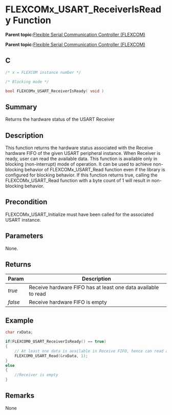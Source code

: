 # FLEXCOMx\_USART\_ReceiverIsReady Function

**Parent topic:**[Flexible Serial Communication Controller \(FLEXCOM\)](GUID-137968B9-4089-44C6-9B5A-2F30929F6852.md)

**Parent topic:**[Flexible Serial Communication Controller \(FLEXCOM\)](GUID-1F0CC449-4122-4C77-A199-A7874C524FDD.md)

## C

```c
/* x = FLEXCOM instance number */

/* Blocking mode */

bool FLEXCOMx_USART_ReceiverIsReady( void )
```

## Summary

Returns the hardware status of the USART Receiver

## Description

This function returns the hardware status associated with the Receive hardware FIFO of the given USART peripheral instance. When Receiver is ready, user can read the available data. This function is available only in blocking \(non-interrupt\) mode of operation. It can be used to achieve non-blocking behavior of FLEXCOMx\_USART\_Read function even if the library is configured for blocking behavior. If this function returns true, calling the FLEXCOMx\_USART\_Read function with a byte count of 1 will result in non-blocking behavior.

## Precondition

FLEXCOMx\_USART\_Initialize must have been called for the associated USART instance.

## Parameters

None.

## Returns

|Param|Description|
|-----|-----------|
|*true*|Receive hardware FIFO has at least one data available to read|
|*false*|Receive hardware FIFO is empty|

## Example

```c
char rxData;

if(FLEXCOM0_USART_ReceiverIsReady() == true)
{
    // At least one data is available in Receive FIFO, hence can read a byte
    FLEXCOM0_USART_Read(&rxData, 1);
}
else
{
    //Receiver is empty
}
```

## Remarks

None

